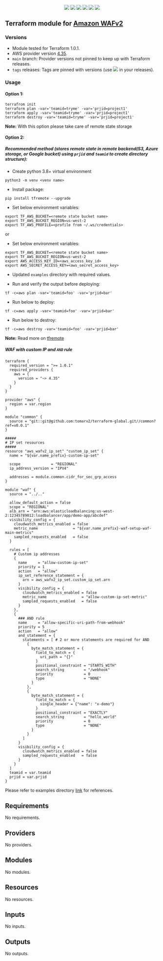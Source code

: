 <p align="center">
    <a href="https://github.com/tomarv2/terraform-aws-waf/actions/workflows/pre-commit.yml" alt="Precommit">
        <img src="https://github.com/tomarv2/terraform-aws-waf/actions/workflows/pre-commit.yml/badge.svg?branch=main" /></a>
    <a href="https://www.apache.org/licenses/LICENSE-2.0" alt="license">
        <img src="https://img.shields.io/github/license/tomarv2/terraform-aws-waf" /></a>
    <a href="https://github.com/tomarv2/terraform-aws-waf/tags" alt="GitHub tag">
        <img src="https://img.shields.io/github/v/tag/tomarv2/terraform-aws-waf" /></a>
    <a href="https://github.com/tomarv2/terraform-aws-waf/pulse" alt="Activity">
        <img src="https://img.shields.io/github/commit-activity/m/tomarv2/terraform-aws-waf" /></a>
    <a href="https://stackoverflow.com/users/6679867/tomarv2" alt="Stack Exchange reputation">
        <img src="https://img.shields.io/stackexchange/stackoverflow/r/6679867"></a>
    <a href="https://twitter.com/intent/follow?screen_name=tomar_v2" alt="follow on Twitter">
        <img src="https://img.shields.io/twitter/follow/tomar_v2?style=social&logo=twitter"></a>
</p>

## Terraform module for [Amazon WAFv2](https://docs.aws.amazon.com/waf/latest/APIReference/Welcome.html)

### Versions

- Module tested for Terraform 1.0.1.
- AWS provider version [4.35](https://registry.terraform.io/providers/hashicorp/aws/latest).
- `main` branch: Provider versions not pinned to keep up with Terraform releases.
- `tags` releases: Tags are pinned with versions (use <a href="https://github.com/tomarv2/terraform-aws-waf/tags" alt="GitHub tag">
        <img src="https://img.shields.io/github/v/tag/tomarv2/terraform-aws-waf" /></a> in your releases).

### Usage

#### Option 1:

```
terrafrom init
terraform plan -var='teamid=tryme' -var='prjid=project1'
terraform apply -var='teamid=tryme' -var='prjid=project1'
terraform destroy -var='teamid=tryme' -var='prjid=project1'
```
**Note:** With this option please take care of remote state storage

#### Option 2:

##### Recommended method (stores remote state in remote backend(S3,  Azure storage, or Google bucket) using `prjid` and `teamid` to create directory structure):

- Create python 3.8+ virtual environment
```
python3 -m venv <venv name>
```

- Install package:
```
pip install tfremote --upgrade
```

- Set below environment variables:
```
export TF_AWS_BUCKET=<remote state bucket name>
export TF_AWS_BUCKET_REGION=us-west-2
export TF_AWS_PROFILE=<profile from ~/.ws/credentials>
```

or

- Set below environment variables:
```
export TF_AWS_BUCKET=<remote state bucket name>
export TF_AWS_BUCKET_REGION=us-west-2
export AWS_ACCESS_KEY_ID=<aws_access_key_id>
export AWS_SECRET_ACCESS_KEY=<aws_secret_access_key>
```

- Updated `examples` directory with required values.

- Run and verify the output before deploying:
```
tf -c=aws plan -var='teamid=foo' -var='prjid=bar'
```

- Run below to deploy:
```
tf -c=aws apply -var='teamid=foo' -var='prjid=bar'
```

- Run below to destroy:
```
tf -c=aws destroy -var='teamid=foo' -var='prjid=bar'
```

**Note:** Read more on [tfremote](https://github.com/tomarv2/tfremote)

##### WAF with custom IP and `AND` rule
```
terraform {
  required_version = ">= 1.0.1"
  required_providers {
    aws = {
      version = "~> 4.35"
    }
  }
}

provider "aws" {
  region = var.region
}

module "common" {
  source = "git::git@github.com:tomarv2/terraform-global.git//common?ref=v0.0.1"
}

#####
# IP set resources
#####
resource "aws_wafv2_ip_set" "custom_ip_set" {
  name = "${var.name_prefix}-custom-ip-set"

  scope              = "REGIONAL"
  ip_address_version = "IPV4"

  addresses = module.common.cidr_for_sec_grp_access
}

module "waf" {
  source = "../.."

  allow_default_action = false
  scope = "REGIONAL"
  alb_arn = "arn:aws:elasticloadbalancing:us-west-2:12345789012:loadbalancer/app/demo-app/abcdef"
  visibility_config = {
    cloudwatch_metrics_enabled = false
    metric_name                = "${var.name_prefix}-waf-setup-waf-main-metrics"
    sampled_requests_enabled   = false
  }

  rules = [
    # Custom ip addresses
    {
      name     = "allow-custom-ip-set"
      priority = 1
      action   = "allow"
      ip_set_reference_statement = {
        arn = aws_wafv2_ip_set.custom_ip_set.arn
      }
      visibility_config = {
        cloudwatch_metrics_enabled = false
        metric_name                = "allow-custom-ip-set-metric"
        sampled_requests_enabled   = false
      }
    },
    {
      ### AND rule
      name     = "allow-specific-uri-path-from-webhook"
      priority = 5
      action   = "allow"
      and_statement = {
        statements = [ # 2 or more statements are required for AND
          {
            byte_match_statement = {
              field_to_match = {
                uri_path = "{}"
              }
              positional_constraint = "STARTS_WITH"
              search_string         = "/webhook"
              priority              = 0
              type                  = "NONE"
            }
          },
          {
            byte_match_statement = {
              field_to_match = {
                single_header = {"name": "x-demo"}
              }
              positional_constraint = "EXACTLY"
              search_string         = "hello_world"
              priority              = 0
              type                  = "NONE"
            }
          }
        ]
      }
      visibility_config = {
        cloudwatch_metrics_enabled = false
        sampled_requests_enabled   = false
      }
    }
  ]
  teamid = var.teamid
  prjid = var.prjid
}
```

Please refer to examples directory [link](examples) for references.

<!-- BEGIN_TF_DOCS -->
## Requirements

No requirements.

## Providers

No providers.

## Modules

No modules.

## Resources

No resources.

## Inputs

No inputs.

## Outputs

No outputs.
<!-- END_TF_DOCS -->
